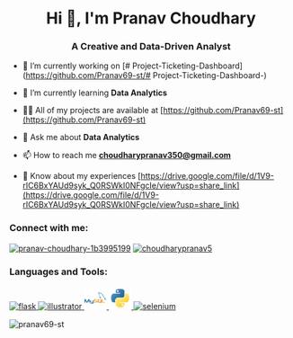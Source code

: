 <h1 align="center">Hi 👋, I'm Pranav Choudhary</h1>
<h3 align="center">A Creative and Data-Driven Analyst</h3>

- 🔭 I’m currently working on [# Project-Ticketing-Dashboard](https://github.com/Pranav69-st/# Project-Ticketing-Dashboard-)

- 🌱 I’m currently learning **Data Analytics**

- 👨‍💻 All of my projects are available at [https://github.com/Pranav69-st](https://github.com/Pranav69-st)

- 💬 Ask me about **Data Analytics**

- 📫 How to reach me **choudharypranav350@gmail.com**

- 📄 Know about my experiences [https://drive.google.com/file/d/1V9-rIC6BxYAUd9syk_Q0RSWkI0NFgcIe/view?usp=share_link](https://drive.google.com/file/d/1V9-rIC6BxYAUd9syk_Q0RSWkI0NFgcIe/view?usp=share_link)

<h3 align="left">Connect with me:</h3>
<p align="left">
<a href="https://linkedin.com/in/pranav-choudhary-1b3995199" target="blank"><img align="center" src="https://raw.githubusercontent.com/rahuldkjain/github-profile-readme-generator/master/src/images/icons/Social/linked-in-alt.svg" alt="pranav-choudhary-1b3995199" height="30" width="40" /></a>
<a href="https://www.hackerrank.com/choudharypranav5" target="blank"><img align="center" src="https://raw.githubusercontent.com/rahuldkjain/github-profile-readme-generator/master/src/images/icons/Social/hackerrank.svg" alt="choudharypranav5" height="30" width="40" /></a>
</p>

<h3 align="left">Languages and Tools:</h3>
<p align="left"> <a href="https://flask.palletsprojects.com/" target="_blank" rel="noreferrer"> <img src="https://www.vectorlogo.zone/logos/pocoo_flask/pocoo_flask-icon.svg" alt="flask" width="40" height="40"/> </a> <a href="https://www.adobe.com/in/products/illustrator.html" target="_blank" rel="noreferrer"> <img src="https://www.vectorlogo.zone/logos/adobe_illustrator/adobe_illustrator-icon.svg" alt="illustrator" width="40" height="40"/> </a> <a href="https://www.mysql.com/" target="_blank" rel="noreferrer"> <img src="https://raw.githubusercontent.com/devicons/devicon/master/icons/mysql/mysql-original-wordmark.svg" alt="mysql" width="40" height="40"/> </a> <a href="https://www.python.org" target="_blank" rel="noreferrer"> <img src="https://raw.githubusercontent.com/devicons/devicon/master/icons/python/python-original.svg" alt="python" width="40" height="40"/> </a> <a href="https://www.selenium.dev" target="_blank" rel="noreferrer"> <img src="https://raw.githubusercontent.com/detain/svg-logos/780f25886640cef088af994181646db2f6b1a3f8/svg/selenium-logo.svg" alt="selenium" width="40" height="40"/> </a> </p>

<p><img align="center" src="https://github-readme-stats.vercel.app/api/top-langs?username=pranav69-st&show_icons=true&locale=en&layout=compact" alt="pranav69-st" /></p>
